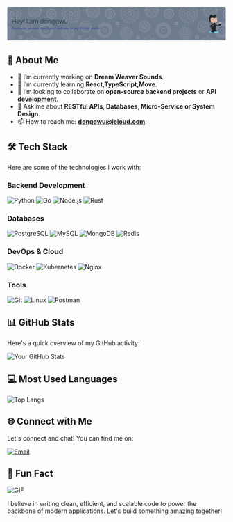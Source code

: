 ![Header](./github-header-image.png)

## 🚀 About Me

- 🔭 I’m currently working on **Dream Weaver Sounds**.
- 🌱 I’m currently learning **React,TypeScript,Move**.
- 👯 I’m looking to collaborate on **open-source backend projects** or **API development**.
- 💬 Ask me about **RESTful APIs, Databases, Micro-Service or System Design**.
- 📫 How to reach me: **dongowu@icloud.com**.

## 🛠️ Tech Stack

Here are some of the technologies I work with:

### Backend Development
![Python](https://img.shields.io/badge/Python-3776AB?style=plastic&logo=python&logoColor=white)
![Go](https://img.shields.io/badge/Go-00ADD8?style=plastic&logo=go&logoColor=white)
![Node.js](https://img.shields.io/badge/Node.js-339933?style=plastic&logo=node.js&logoColor=white)
![Rust](https://img.shields.io/badge/Rust-007396?style=plastic&logo=Rust&logoColor=white)

### Databases
![PostgreSQL](https://img.shields.io/badge/PostgreSQL-4169E1?style=plastic&logo=postgresql&logoColor=white)
![MySQL](https://img.shields.io/badge/MySQL-4479A1?style=plastic&logo=mysql&logoColor=white)
![MongoDB](https://img.shields.io/badge/MongoDB-47A248?style=plastic&logo=mongodb&logoColor=white)
![Redis](https://img.shields.io/badge/Redis-DC382D?style=plastic&logo=redis&logoColor=white)

### DevOps & Cloud
![Docker](https://img.shields.io/badge/Docker-2496ED?style=plastic&logo=docker&logoColor=white)
![Kubernetes](https://img.shields.io/badge/Kubernetes-326CE5?style=plastic&logo=kubernetes&logoColor=white)
![Nginx](https://img.shields.io/badge/Nginx-009639?style=plastic&logo=nginx&logoColor=white)

### Tools
![Git](https://img.shields.io/badge/Git-F05032?style=plastic&logo=git&logoColor=white)
![Linux](https://img.shields.io/badge/Linux-FCC624?style=plastic&logo=linux&logoColor=black)
![Postman](https://img.shields.io/badge/Postman-FF6C37?style=plastic&logo=postman&logoColor=white)

## 📊 GitHub Stats

Here's a quick overview of my GitHub activity:

![Your GitHub Stats](https://github-readme-stats.vercel.app/api?username=dongowu&show_icons=true&theme=radical&count_private=true)

## 💻 Most Used Languages

![Top Langs](https://github-readme-stats.vercel.app/api/top-langs/?username=dongowu&layout=compact&theme=radical&count_private=true)

## 🌐 Connect with Me

Let's connect and chat! You can find me on:

[![Email](https://img.shields.io/badge/Email-D14836?style=plastic&logo=gmail&logoColor=white)](mailto:dongowu@icloud.com)

## 🎉 Fun Fact

![GIF](https://media.giphy.com/media/3o7TKSjRrfIPjeiVyM/giphy.gif)

I believe in writing clean, efficient, and scalable code to power the backbone of modern applications. Let's build something amazing together!
